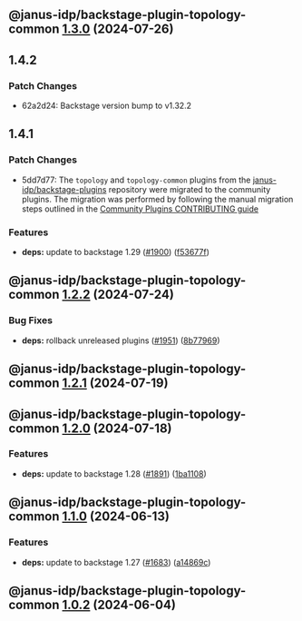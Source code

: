 ## @janus-idp/backstage-plugin-topology-common [1.3.0](https://github.com/janus-idp/backstage-plugins/compare/@janus-idp/backstage-plugin-topology-common@1.2.2...@janus-idp/backstage-plugin-topology-common@1.3.0) (2024-07-26)

## 1.4.2

### Patch Changes

- 62a2d24: Backstage version bump to v1.32.2

## 1.4.1

### Patch Changes

- 5dd7d77: The `topology` and `topology-common` plugins from the [janus-idp/backstage-plugins](https://github.com/janus-idp/backstage-plugins) repository were migrated to the community plugins. The migration was performed by following the manual migration steps outlined in the [Community Plugins CONTRIBUTING guide](https://github.com/backstage/community-plugins/blob/main/CONTRIBUTING.md#migrating-a-plugin)

### Features

- **deps:** update to backstage 1.29 ([#1900](https://github.com/janus-idp/backstage-plugins/issues/1900)) ([f53677f](https://github.com/janus-idp/backstage-plugins/commit/f53677fb02d6df43a9de98c43a9f101a6db76802))

## @janus-idp/backstage-plugin-topology-common [1.2.2](https://github.com/janus-idp/backstage-plugins/compare/@janus-idp/backstage-plugin-topology-common@1.2.1...@janus-idp/backstage-plugin-topology-common@1.2.2) (2024-07-24)

### Bug Fixes

- **deps:** rollback unreleased plugins ([#1951](https://github.com/janus-idp/backstage-plugins/issues/1951)) ([8b77969](https://github.com/janus-idp/backstage-plugins/commit/8b779694f02f8125587296305276b84cdfeeaebe))

## @janus-idp/backstage-plugin-topology-common [1.2.1](https://github.com/janus-idp/backstage-plugins/compare/@janus-idp/backstage-plugin-topology-common@1.2.0...@janus-idp/backstage-plugin-topology-common@1.2.1) (2024-07-19)

## @janus-idp/backstage-plugin-topology-common [1.2.0](https://github.com/janus-idp/backstage-plugins/compare/@janus-idp/backstage-plugin-topology-common@1.1.0...@janus-idp/backstage-plugin-topology-common@1.2.0) (2024-07-18)

### Features

- **deps:** update to backstage 1.28 ([#1891](https://github.com/janus-idp/backstage-plugins/issues/1891)) ([1ba1108](https://github.com/janus-idp/backstage-plugins/commit/1ba11088e0de60e90d138944267b83600dc446e5))

## @janus-idp/backstage-plugin-topology-common [1.1.0](https://github.com/janus-idp/backstage-plugins/compare/@janus-idp/backstage-plugin-topology-common@1.0.2...@janus-idp/backstage-plugin-topology-common@1.1.0) (2024-06-13)

### Features

- **deps:** update to backstage 1.27 ([#1683](https://github.com/janus-idp/backstage-plugins/issues/1683)) ([a14869c](https://github.com/janus-idp/backstage-plugins/commit/a14869c3f4177049cb8d6552b36c3ffd17e7997d))

## @janus-idp/backstage-plugin-topology-common [1.0.2](https://github.com/janus-idp/backstage-plugins/compare/@janus-idp/backstage-plugin-topology-common@1.0.1...@janus-idp/backstage-plugin-topology-common@1.0.2) (2024-06-04)
